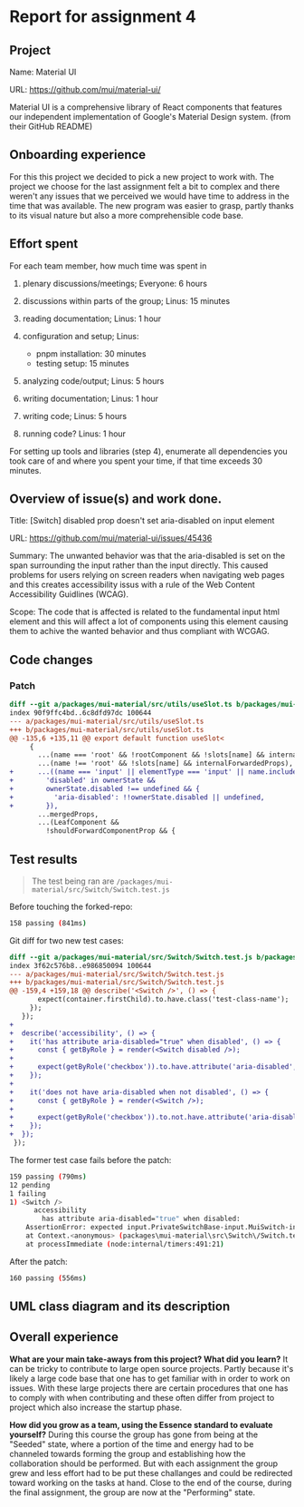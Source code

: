 # Report for assignment 4

## Project

Name: Material UI

URL: https://github.com/mui/material-ui/

Material UI is a comprehensive library of React components that features our independent implementation of Google's Material Design system. (from their GitHub README)

## Onboarding experience

For this this project we decided to pick a new project to work with. The project we choose for the last assignment felt a bit to complex and there weren't any issues 
that we perceived we would have time to address in the time that was available. The new program was easier to grasp, partly thanks to its visual nature but also a more comprehensible code base. 

## Effort spent

For each team member, how much time was spent in

1. plenary discussions/meetings;
    Everyone: 6 hours

2. discussions within parts of the group;
    Linus: 15 minutes

3. reading documentation;
    Linus: 1 hour

4. configuration and setup;
    Linus:
      - pnpm installation: 30 minutes
      - testing setup: 15 minutes

5. analyzing code/output;
    Linus: 5 hours

6. writing documentation;
    Linus: 1 hour

7. writing code;
    Linus: 5 hours

8. running code?
    Linus: 1 hour

For setting up tools and libraries (step 4), enumerate all dependencies
you took care of and where you spent your time, if that time exceeds
30 minutes.

## Overview of issue(s) and work done.

Title: [Switch] disabled prop doesn't set aria-disabled on input element

URL: https://github.com/mui/material-ui/issues/45436

Summary: The unwanted behavior was that the aria-disabled is set on the span surrounding the input rather than the input directly. This caused problems for users relying on screen readers when navigating web pages and this creates accessibility issus with a rule of the Web Content Accessibility Guidlines (WCAG).

Scope: The code that is affected is related to the fundamental input html element and this will affect a lot of components using this element causing them to achive the wanted behavior and thus compliant with WCGAG.

## Code changes

### Patch

```diff
diff --git a/packages/mui-material/src/utils/useSlot.ts b/packages/mui-material/src/utils/useSlot.ts
index 90f9ffc4bd..6c8dfd97dc 100644
--- a/packages/mui-material/src/utils/useSlot.ts
+++ b/packages/mui-material/src/utils/useSlot.ts
@@ -135,6 +135,11 @@ export default function useSlot<
     {
       ...(name === 'root' && !rootComponent && !slots[name] && internalForwardedProps),
       ...(name !== 'root' && !slots[name] && internalForwardedProps),
+      ...((name === 'input' || elementType === 'input' || name.includes('input')) &&
+        'disabled' in ownerState &&
+        ownerState.disabled !== undefined && {
+          'aria-disabled': !!ownerState.disabled || undefined,
+        }),
       ...mergedProps,
       ...(LeafComponent &&
         !shouldForwardComponentProp && {
```


## Test results

>The test being ran are `/packages/mui-material/src/Switch/Switch.test.js`

Before touching the forked-repo:
```bash
158 passing (841ms)
```

Git diff for two new test cases:
```diff
diff --git a/packages/mui-material/src/Switch/Switch.test.js b/packages/mui-material/src/Switch/Switch.test.js
index 3f62c576b8..e986850094 100644
--- a/packages/mui-material/src/Switch/Switch.test.js
+++ b/packages/mui-material/src/Switch/Switch.test.js
@@ -159,4 +159,18 @@ describe('<Switch />', () => {
       expect(container.firstChild).to.have.class('test-class-name');
     });
   });
+
+  describe('accessibility', () => {
+    it('has attribute aria-disabled="true" when disabled', () => {
+      const { getByRole } = render(<Switch disabled />);
+
+      expect(getByRole('checkbox')).to.have.attribute('aria-disabled', 'true');
+    });
+
+    it('does not have aria-disabled when not disabled', () => {
+      const { getByRole } = render(<Switch />);
+
+      expect(getByRole('checkbox')).to.not.have.attribute('aria-disabled');
+    });
+  });
 });
```

The former test case fails before the patch:
```bash
159 passing (790ms)
12 pending
1 failing
1) <Switch />
      accessibility
        has attribute aria-disabled="true" when disabled:
    AssertionError: expected input.PrivateSwitchBase-input.MuiSwitch-input.emotion-client-render-j8yymo[disabled][type="checkbox"] to have an attribute 'aria-disabled'
    at Context.<anonymous> (packages\mui-material\src\Switch\/Switch.test.js:167:45)
    at processImmediate (node:internal/timers:491:21)
```

After the patch:
```bash
160 passing (556ms)
```

## UML class diagram and its description


## Overall experience

**What are your main take-aways from this project? What did you learn?**
It can be tricky to contribute to large open source projects. Partly because it's likely a large code base that one has to get familiar with in order to work on issues. With these large projects there are certain procedures that one has to comply with when contributing and these often differ from project to project which also increase the startup phase.

**How did you grow as a team, using the Essence standard to evaluate yourself?**
During this course the group has gone from being at the "Seeded" state, where a portion of the time and energy had to be channeled towards forming the group and establishing how the collaboration should be performed. But with each assignment the group grew and less effort had to be put these challanges and could be redirected toward working on the tasks at hand. Close to the end of the course, during the final assignment, the group are now at the "Performing" state.